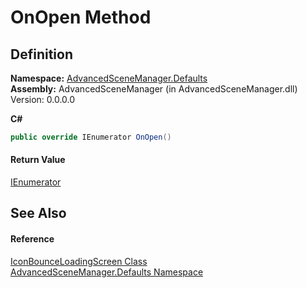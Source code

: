 # OnOpen Method




## Definition
**Namespace:** <a href="N_AdvancedSceneManager_Defaults.md">AdvancedSceneManager.Defaults</a>  
**Assembly:** AdvancedSceneManager (in AdvancedSceneManager.dll) Version: 0.0.0.0

**C#**
``` C#
public override IEnumerator OnOpen()
```



#### Return Value
<a href="https://learn.microsoft.com/dotnet/api/system.collections.ienumerator" target="_blank" rel="noopener noreferrer">IEnumerator</a>

## See Also


#### Reference
<a href="T_AdvancedSceneManager_Defaults_IconBounceLoadingScreen.md">IconBounceLoadingScreen Class</a>  
<a href="N_AdvancedSceneManager_Defaults.md">AdvancedSceneManager.Defaults Namespace</a>  
